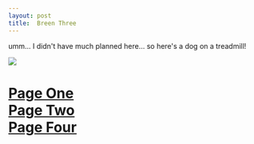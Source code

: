 ```yaml
---
layout: post
title:  Breen Three
---
```

umm... I didn't have much planned here... so here's a dog on a treadmill!

<img src="https://www.google.com/url?sa=i&rct=j&q=&esrc=s&source=images&cd=&ved=0ahUKEwjO9qify6fSAhUI7yYKHRIgAcwQjRwIBw&url=http%3A%2F%2Fgiphy.com%2Fsearch%2Ftreadmill-running-dog&bvm=bv.148073327,d.eWE&psig=AFQjCNEjnjhDYz5aMB3GomxZ81vhpPE9zw&ust=1487986347741810" />
<br>
<h1>
<a href="http://stonemahogany.com/2017/02/23/breenone.html" target="_blank">Page One</a>
<br>
<a href="http://stonemahogany.com/2017/02/23/breentwo.html" target="_blank">Page Two</a>
<br>
<a href="http://stonemahogany.com/2017/02/23/breenfour.html" target="_blank">Page Four</a>
</h1>

